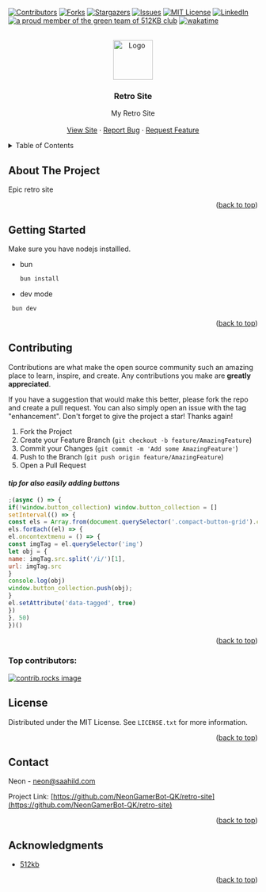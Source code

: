 <!-- INSERTED BY ZEON! -->

<!-- Improved compatibility of back to top link: See: https://github.com/othneildrew/Best-README-Template/pull/73 -->

<a id="readme-top"></a>

<!--
*** Thanks for checking out the Best-README-Template. If you have a suggestion
*** that would make this better, please fork the repo and create a pull request
*** or simply open an issue with the tag "enhancement".
*** Don't forget to give the project a star!
*** Thanks again! Now go create something AMAZING! :D
-->

<!-- PROJECT SHIELDS -->
<!--
*** I'm using markdown "reference style" links for readability.
*** Reference links are enclosed in brackets [ ] instead of parentheses ( ).
*** See the bottom of this document for the declaration of the reference variables
*** for contributors-url, forks-url, etc. This is an optional, concise syntax you may use.
*** https://www.markdownguide.org/basic-syntax/#reference-style-links
-->

[![Contributors][contributors-shield]][contributors-url]
[![Forks][forks-shield]][forks-url]
[![Stargazers][stars-shield]][stars-url]
[![Issues][issues-shield]][issues-url]
[![MIT License][license-shield]][license-url]
[![LinkedIn][linkedin-shield]][linkedin-url]
<a href="https://512kb.club"><img src="https://512kb.club/assets/images/orange-team.svg"
               alt="a proud member of the green team of 512KB club" /></a>
[![wakatime](https://wakatime.com/badge/user/018eed1d-6093-4f51-9fca-7863b7a1ac97/project/89c4bc50-59c0-405b-9374-6d9cce1cd478.svg)](https://wakatime.com/badge/user/018eed1d-6093-4f51-9fca-7863b7a1ac97/project/89c4bc50-59c0-405b-9374-6d9cce1cd478)

<!-- PROJECT LOGO -->
<br />
<div align="center">
  <a href="https://github.com/NeonGamerBot-QK/retro-site">
    <img src="images/logo.png" alt="Logo" width="80" height="80">
  </a>

<h3 align="center">Retro Site</h3>

  <p align="center">
    My Retro Site
    <br />
    <br />
    <a href="https://saahild.com/retro">View Site</a>
    ·
    <a href="https://github.com/NeonGamerBot-QK/retro-site/issues/new?labels=bug&template=bug-report---.md">Report Bug</a>
    ·
    <a href="https://github.com/NeonGamerBot-QK/retro-site/issues/new?labels=enhancement&template=feature-request---.md">Request Feature</a>
  </p>
</div>

<!-- TABLE OF CONTENTS -->
<details>
  <summary>Table of Contents</summary>
  <ol>
    <li>
      <a href="#about-the-project">About The Project</a>
      <ul>
        <li><a href="#built-with">Built With</a></li>
      </ul>
    </li>
    <li>
      <a href="#getting-started">Getting Started</a>
      <ul>
        <li><a href="#prerequisites">Prerequisites</a></li>
      </ul>
    </li>
    <li><a href="#contributing">Contributing</a></li>
    <li><a href="#license">License</a></li>
    <li><a href="#contact">Contact</a></li>
    <li><a href="#acknowledgments">Acknowledgments</a></li>
  </ol>
</details>

<!-- ABOUT THE PROJECT -->

## About The Project

<!-- [![Product Name Screen Shot][product-screenshot]](https://example.com) -->

Epic retro site

<p align="right">(<a href="#readme-top">back to top</a>)</p>
<!-- GETTING STARTED -->

## Getting Started

Make sure you have nodejs installled.

- bun
  ```sh
  bun install
  ```
- dev mode

```
 bun dev

```

<p align="right">(<a href="#readme-top">back to top</a>)</p>

<!-- CONTRIBUTING -->

## Contributing

Contributions are what make the open source community such an amazing place to learn, inspire, and create. Any contributions you make are **greatly appreciated**.

If you have a suggestion that would make this better, please fork the repo and create a pull request. You can also simply open an issue with the tag "enhancement".
Don't forget to give the project a star! Thanks again!

1. Fork the Project
2. Create your Feature Branch (`git checkout -b feature/AmazingFeature`)
3. Commit your Changes (`git commit -m 'Add some AmazingFeature'`)
4. Push to the Branch (`git push origin feature/AmazingFeature`)
5. Open a Pull Request

#### *tip for also easily adding buttons*

```js
;(async () => {
if(!window.button_collection) window.button_collection = []
setInterval(() => {
const els = Array.from(document.querySelector('.compact-button-grid').children).filter(e => !e.getAttribute('data-tagged'))
els.forEach((el) => {
el.oncontextmenu = () => {
const imgTag = el.querySelector('img')
let obj = {
name: imgTag.src.split('/i/')[1],
url: imgTag.src
}
console.log(obj)
window.button_collection.push(obj);
}
el.setAttribute('data-tagged', true)
})
}, 50)
})()

```

<p align="right">(<a href="#readme-top">back to top</a>)</p>

### Top contributors:

<a href="https://github.com/NeonGamerBot-QK/retro-site/graphs/contributors">
  <img src="https://contrib.rocks/image?repo=NeonGamerBot-QK/retro-site" alt="contrib.rocks image" />
</a>

<!-- LICENSE -->

## License

Distributed under the MIT License. See `LICENSE.txt` for more information.

<p align="right">(<a href="#readme-top">back to top</a>)</p>

<!-- CONTACT -->

## Contact

Neon - neon@saahild.com

Project Link: [https://github.com/NeonGamerBot-QK/retro-site](https://github.com/NeonGamerBot-QK/retro-site)

<p align="right">(<a href="#readme-top">back to top</a>)</p>

<!-- ACKNOWLEDGMENTS -->

## Acknowledgments

- [512kb](https://512kb.club/)

<p align="right">(<a href="#readme-top">back to top</a>)</p>

<!-- MARKDOWN LINKS & IMAGES -->
<!-- https://www.markdownguide.org/basic-syntax/#reference-style-links -->

[contributors-shield]: https://img.shields.io/github/contributors/NeonGamerBot-QK/retro-site.svg?style=for-the-badge
[contributors-url]: https://github.com/NeonGamerBot-QK/retro-site/graphs/contributors
[forks-shield]: https://img.shields.io/github/forks/NeonGamerBot-QK/retro-site.svg?style=for-the-badge
[forks-url]: https://github.com/NeonGamerBot-QK/retro-site/network/members
[stars-shield]: https://img.shields.io/github/stars/NeonGamerBot-QK/retro-site.svg?style=for-the-badge
[stars-url]: https://github.com/NeonGamerBot-QK/retro-site/stargazers
[issues-shield]: https://img.shields.io/github/issues/NeonGamerBot-QK/retro-site.svg?style=for-the-badge
[issues-url]: https://github.com/NeonGamerBot-QK/retro-site/issues
[license-shield]: https://img.shields.io/github/license/NeonGamerBot-QK/retro-site.svg?style=for-the-badge
[license-url]: https://github.com/NeonGamerBot-QK/retro-site/blob/master/LICENSE.txt
[linkedin-shield]: https://img.shields.io/badge/-LinkedIn-black.svg?style=for-the-badge&logo=linkedin&colorB=555
[linkedin-url]: https://linkedin.com/in/linkedin_username
[product-screenshot]: images/screenshot.png
[Next.js]: https://img.shields.io/badge/next.js-000000?style=for-the-badge&logo=nextdotjs&logoColor=white
[Next-url]: https://nextjs.org/
[React.js]: https://img.shields.io/badge/React-20232A?style=for-the-badge&logo=react&logoColor=61DAFB
[React-url]: https://reactjs.org/
[Vue.js]: https://img.shields.io/badge/Vue.js-35495E?style=for-the-badge&logo=vuedotjs&logoColor=4FC08D
[Vue-url]: https://vuejs.org/
[Angular.io]: https://img.shields.io/badge/Angular-DD0031?style=for-the-badge&logo=angular&logoColor=white
[Angular-url]: https://angular.io/
[Svelte.dev]: https://img.shields.io/badge/Svelte-4A4A55?style=for-the-badge&logo=svelte&logoColor=FF3E00
[Svelte-url]: https://svelte.dev/
[Laravel.com]: https://img.shields.io/badge/Laravel-FF2D20?style=for-the-badge&logo=laravel&logoColor=white
[Laravel-url]: https://laravel.com
[Bootstrap.com]: https://img.shields.io/badge/Bootstrap-563D7C?style=for-the-badge&logo=bootstrap&logoColor=white
[Bootstrap-url]: https://getbootstrap.com
[JQuery.com]: https://img.shields.io/badge/jQuery-0769AD?style=for-the-badge&logo=jquery&logoColor=white
[JQuery-url]: https://jquery.com

